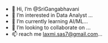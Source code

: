 - 👋 Hi, I’m @SriGangabhavani
- 👀 I’m interested in Data Analyst ...
- 🌱 I’m currently learning AI/ML...
- 💞️ I’m looking to collaborate on ...
- 📫 reach me  laxmi.sas7@gmail.com...

<!---
SriGangabhavani/SriGangabhavani is a ✨ special ✨ repository because its `README.md` (this file) appears on your GitHub profile.
You can click the Preview link to take a look at your changes.
--->
